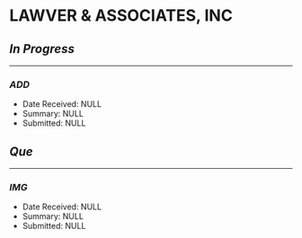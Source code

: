 # LAWVER & ASSOCIATES, INC

## *In Progress*
--------------------

### *ADD*

- Date Received: NULL
- Summary: NULL
- Submitted: NULL


## *Que*
-----------------------------------
### *IMG*
- Date Received: NULL
- Summary:  NULL
- Submitted: NULL
